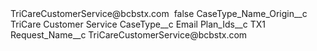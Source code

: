<?xml version="1.0" encoding="UTF-8"?>
<CustomMetadata xmlns="http://soap.sforce.com/2006/04/metadata" xmlns:xsi="http://www.w3.org/2001/XMLSchema-instance" xmlns:xsd="http://www.w3.org/2001/XMLSchema">
    <label>TriCareCustomerService@bcbstx.com </label>
    <protected>false</protected>
    <values>
        <field>CaseType_Name_Origin__c</field>
        <value xsi:type="xsd:string">TriCare Customer Service</value>
    </values>
    <values>
        <field>CaseType__c</field>
        <value xsi:type="xsd:string">Email</value>
    </values>
    <values>
        <field>Plan_Ids__c</field>
        <value xsi:type="xsd:string">TX1</value>
    </values>
    <values>
        <field>Request_Name__c</field>
        <value xsi:type="xsd:string">TriCareCustomerService@bcbstx.com </value>
    </values>
</CustomMetadata>
